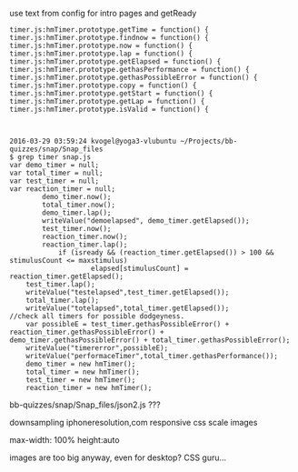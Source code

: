 use text from config for intro pages and getReady

    timer.js:hmTimer.prototype.getTime = function() {
    timer.js:hmTimer.prototype.findnow = function() {
    timer.js:hmTimer.prototype.now = function() {
    timer.js:hmTimer.prototype.lap = function() {
    timer.js:hmTimer.prototype.getElapsed = function() {
    timer.js:hmTimer.prototype.gethasPerformance = function() {
    timer.js:hmTimer.prototype.gethasPossibleError = function() {
    timer.js:hmTimer.prototype.copy = function() {
    timer.js:hmTimer.prototype.getStart = function() {
    timer.js:hmTimer.prototype.getLap = function() {
    timer.js:hmTimer.prototype.isValid = function() {



    2016-03-29 03:59:24 kvogel@yoga3-vlubuntu ~/Projects/bb-quizzes/snap/Snap_files
    $ grep timer snap.js 
    var demo_timer = null;
    var total_timer = null;
    var test_timer = null;
    var reaction_timer = null;
            demo_timer.now();
            total_timer.now();
            demo_timer.lap();
            writeValue("demoelapsed", demo_timer.getElapsed());
            test_timer.now();
            reaction_timer.now();
            reaction_timer.lap();
                if (isready && (reaction_timer.getElapsed()) > 100 && stimulusCount <= maxstimulus)
                        elapsed[stimulusCount] = reaction_timer.getElapsed();
        test_timer.lap();
        writeValue("testelapsed",test_timer.getElapsed());
        total_timer.lap();
        writeValue("totelapsed",total_timer.getElapsed());
    //check all timers for possible dodgeyness.
        var possibleE = test_timer.gethasPossibleError() + reaction_timer.gethasPossibleError() + demo_timer.gethasPossibleError() + total_timer.gethasPossibleError();
        writeValue("timererror",possibleE);
        writeValue("performaceTimer",total_timer.gethasPerformance());
        demo_timer = new hmTimer();
        total_timer = new hmTimer();
        test_timer = new hmTimer();
        reaction_timer = new hmTimer();


bb-quizzes/snap/Snap_files/json2.js ???


downsampling
iphoneresolution,com
responsive css
scale images

max-width: 100%
height:auto

images are too big anyway, even for desktop?
CSS guru...